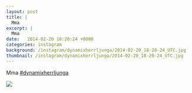 ```yaml
---
layout: post
title: |
  Mma 
excerpt: |
  Mma 
date:   2014-02-20 18:20:24 +0000
categories: instagram
background: /instagram/dynamixherrljunga/2014-02-20_18-20-24_UTC.jpg
thumbnail: /instagram/dynamixherrljunga/2014-02-20_18-20-24_UTC.jpg
---
```

Mma [#dynamixherrljunga](https://www.instagram.com/explore/tags/dynamixherrljunga/)



<img src='/www-dynamix-herrljunga/instagram/dynamixherrljunga/2014-02-20_18-20-24_UTC.jpg' class='img-fluid' />
